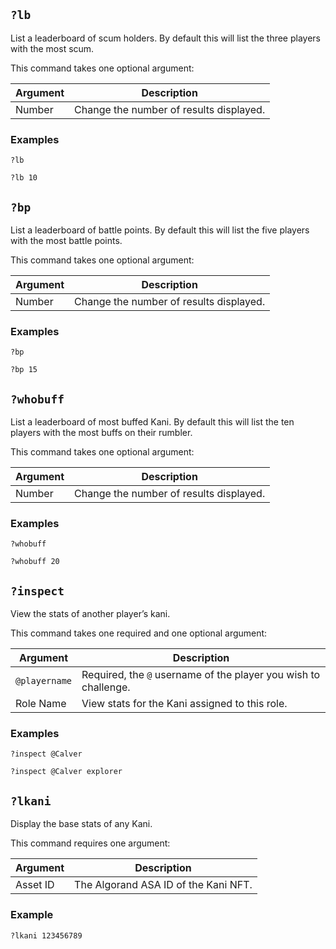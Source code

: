## `?lb`
List a leaderboard of scum holders. By default this will list the three players
with the most scum.

This command takes one optional argument:

| Argument | Description                             |
| -------- | --------------------------------------- |
| Number   | Change the number of results displayed. |

### Examples
```
?lb
```
```
?lb 10
```

## `?bp`
List a leaderboard of battle points. By default this will list the five players
with the most battle points.

This command takes one optional argument:

| Argument | Description                             |
| -------- | --------------------------------------- |
| Number   | Change the number of results displayed. |

### Examples
```
?bp
```
```
?bp 15
```

## `?whobuff`
List a leaderboard of most buffed Kani. By default this will list the ten
players with the most buffs on their rumbler.

This command takes one optional argument:

| Argument | Description                             |
| -------- | --------------------------------------- |
| Number   | Change the number of results displayed. |

### Examples
```
?whobuff
```
```
?whobuff 20
```

## `?inspect`
View the stats of another player’s kani.

This command takes one required and one optional argument:

| Argument      | Description                                                     |
| ------------- | --------------------------------------------------------------- |
| `@playername` | Required, the `@` username of the player you wish to challenge. |
| Role Name     | View stats for the Kani assigned to this role.                  |

### Examples
```
?inspect @Calver
```
```
?inspect @Calver explorer
```

## `?lkani`
Display the base stats of any Kani. 

This command requires one argument:

| Argument  | Description                                                 |
| --------- | ----------------------------------------------------------- |
| Asset ID  | The Algorand ASA ID of the Kani NFT.                        |

### Example
```
?lkani 123456789
```
